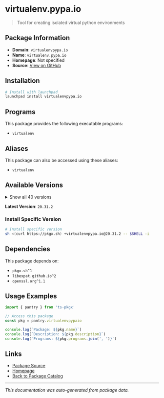 # virtualenv.pypa.io

> Tool for creating isolated virtual python environments

## Package Information

- **Domain**: `virtualenvpypa.io`
- **Name**: `virtualenv.pypa.io`
- **Homepage**: Not specified
- **Source**: [View on GitHub](https://github.com/pkgxdev/pantry/tree/main/projects/virtualenv.pypa.io/package.yml)

## Installation

```bash
# Install with launchpad
launchpad install virtualenvpypa.io
```

## Programs

This package provides the following executable programs:

- `virtualenv`

## Aliases

This package can also be accessed using these aliases:

- `virtualenv`

## Available Versions

<details>
<summary>Show all 40 versions</summary>

- `20.31.2`, `20.31.1`, `20.31.0`, `20.30.0`, `20.29.3`
- `20.29.2`, `20.29.1`, `20.29.0`, `20.28.1`, `20.28.0`
- `20.27.2`, `20.27.1`, `20.27.0`, `20.26.6`, `20.26.5`
- `20.26.4`, `20.26.3`, `20.26.2`, `20.26.1`, `20.26.0`
- `20.25.3`, `20.25.2`, `20.25.1`, `20.25.0`, `20.24.7`
- `20.24.6`, `20.24.5`, `20.24.4`, `20.24.3`, `20.24.2`
- `20.24.1`, `20.24.0`, `20.23.1`, `20.23.0`, `20.22.0`
- `20.21.1`, `20.21.0`, `20.20.0`, `20.19.0`, `20.18.0`

</details>

**Latest Version**: `20.31.2`

### Install Specific Version

```bash
# Install specific version
sh <(curl https://pkgx.sh) +virtualenvpypa.io@20.31.2 -- $SHELL -i
```

## Dependencies

This package depends on:

- `pkgx.sh^1`
- `libexpat.github.io^2`
- `openssl.org^1.1`

## Usage Examples

```typescript
import { pantry } from 'ts-pkgx'

// Access this package
const pkg = pantry.virtualenvpypaio

console.log(`Package: ${pkg.name}`)
console.log(`Description: ${pkg.description}`)
console.log(`Programs: ${pkg.programs.join(', ')}`)
```

## Links

- [Package Source](https://github.com/pkgxdev/pantry/tree/main/projects/virtualenv.pypa.io/package.yml)
- [Homepage](#)
- [Back to Package Catalog](../package-catalog.md)

---

*This documentation was auto-generated from package data.*
